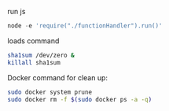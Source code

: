 run js
```js
node -e 'require("./functionHandler").run()'
```

loads command
```sh
sha1sum /dev/zero &
killall sha1sum
```

Docker command for clean up:
```sh
sudo docker system prune
sudo docker rm -f $(sudo docker ps -a -q)
```